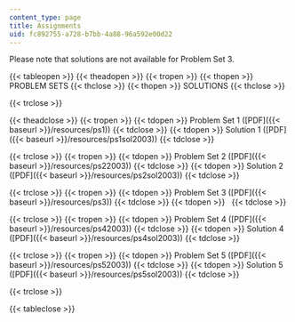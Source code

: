 ```yaml
---
content_type: page
title: Assignments
uid: fc892755-a728-b7bb-4a88-96a592e00d22
---
```


Please note that solutions are not available for Problem Set 3.

{{< tableopen >}}
{{< theadopen >}}
{{< tropen >}}
{{< thopen >}}
PROBLEM SETS
{{< thclose >}}
{{< thopen >}}
SOLUTIONS
{{< thclose >}}

{{< trclose >}}

{{< theadclose >}}
{{< tropen >}}
{{< tdopen >}}
Problem Set 1 ([PDF]({{< baseurl >}}/resources/ps1))
{{< tdclose >}}
{{< tdopen >}}
Solution 1 ([PDF]({{< baseurl >}}/resources/ps1sol2003))
{{< tdclose >}}

{{< trclose >}}
{{< tropen >}}
{{< tdopen >}}
Problem Set 2 ([PDF]({{< baseurl >}}/resources/ps22003))
{{< tdclose >}}
{{< tdopen >}}
Solution 2 ([PDF]({{< baseurl >}}/resources/ps2sol2003))
{{< tdclose >}}

{{< trclose >}}
{{< tropen >}}
{{< tdopen >}}
Problem Set 3 ([PDF]({{< baseurl >}}/resources/ps3))
{{< tdclose >}}
{{< tdopen >}}
 
{{< tdclose >}}

{{< trclose >}}
{{< tropen >}}
{{< tdopen >}}
Problem Set 4 ([PDF]({{< baseurl >}}/resources/ps42003))
{{< tdclose >}}
{{< tdopen >}}
Solution 4 ([PDF]({{< baseurl >}}/resources/ps4sol2003))
{{< tdclose >}}

{{< trclose >}}
{{< tropen >}}
{{< tdopen >}}
Problem Set 5 ([PDF]({{< baseurl >}}/resources/ps52003))
{{< tdclose >}}
{{< tdopen >}}
Solution 5 ([PDF]({{< baseurl >}}/resources/ps5sol2003))
{{< tdclose >}}

{{< trclose >}}

{{< tableclose >}}